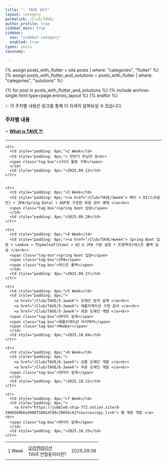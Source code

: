 ```yaml
---
title: "✨ TAVE 16기"
layout: category
permalink: /Club/TAVE/
author_profile: true
sidebar_main: true
sidebar:
  nav: "sidebar-category"
  enabled: true
types: posts
taxonomy:

---
```


{% assign posts_with_flutter = site.posts | where: "categories", "flutter" %}
{% assign posts_with_flutter_and_solutions = posts_with_flutter | where: "categories", "solutions" %}

{% for post in posts_with_flutter_and_solutions %}
  {% include archive-single.html type=page.entries_layout %}
{% endfor %}


✨ 각 주차별 내용은 링크를 통해 더 자세히 살펴보실 수 있습니다.<br>  


### 주차별 내용

⭐  **[What is TAVE ?!](/Club/TAVE/OT)**  

---

<table style="width: 100%; border-collapse: collapse; text-align: left; font-size: 14px;">
  <tbody>
    <tr>
      <td style="padding: 8px;">1 Week</td>
      <td style="padding: 8px;"><a href="/Club/TAVE/OT"> 오리엔테이션</a><br>
      <span class="tag-box">TAVE 연합동아리란?</span>
      </td>
      <td style="padding: 8px;">2025.09.06</td>
    </tr>

    
    <tr>
      <td style="padding: 8px;">2 Week</td>
      <td style="padding: 8px;"> 전반기 만남의 장<br>
      <span class="tag-box">스터디 활동 기획</span>
      </td>
      <td style="padding: 8px;">2025.09.13</td>
    </tr>

    
    <tr>
      <td style="padding: 8px;">3 Week</td>
      <td style="padding: 8px;"><a href="/Club/TAVE/3week"> MVC + DI(스프링 빈) + JPA(Spring Data) + AOP로 구성한 회원 관리 예제 </a><br>
      <span class="tag-box">spring boot 입문</span>
      </td>
      <td style="padding: 8px;">2025.09.20</td>
    </tr>

    <tr>
      <td style="padding: 8px;">4 Week</td>
      <td style="padding: 8px;"><a href="/Club/TAVE/4week"> Spring Boot 입문 + Lombok + Thymeleaf(View) + H2 & JPA 기본 설정 + 트랜잭션/테스트 롤백 실습 </a><br>
      <span class="tag-box">spring boot 입문</span>
      <span class="tag-box">JPA</span>
      <span class="tag-box">테스트 롤백</span>
      </td>
      <td style="padding: 8px;">2025.09.27</td>
    </tr>

    <tr>
      <td style="padding: 8px;">5 Week</td>
      <td style="padding: 8px;">
        <a href="/Club/TAVE/5-1week"> 도메인 분석 설계 </a><br>
        <a href="/Club/TAVE/5-2week"> 애플리케이션 구현 준비 </a><br>
        <a href="/Club/TAVE/5-3week"> 회원 도메인 개발 </a><br>
      <span class="tag-box">엔티티 설계</span>
      <span class="tag-box">애플리케이션 아키텍처</span>
      <span class="tag-box">Member</span>
      </td>
      <td style="padding: 8px;">2025.10.04</td>
    </tr>

    <tr>
      <td style="padding: 8px;">6 Week</td>
      <td style="padding: 8px;">
        <a href="/Club/TAVE/6-1week"> 상품 도메인 개발 </a><br>
        <a href="/Club/TAVE/6-2week"> 주문 도메인 개발 </a><br>
      <span class="tag-box">엔티티 설계</span>
      </td>
      <td style="padding: 8px;">2025.10.12</td>
    </tr>

    <tr>
      <td style="padding: 8px;">7 Week</td>
      <td style="padding: 8px;">
        <a href="https://jumbled-ship-7f2.notion.site/8-2966560b6e4980f1881dfd9c29656c62?source=copy_link"> 웹 계층 개발 </a><br>
      <span class="tag-box">엔티티 설계</span>
      </td>
      <td style="padding: 8px;">2025.10.25</td>
    </tr>

    
         
     


    
  </tbody>
</table>



<br/>
